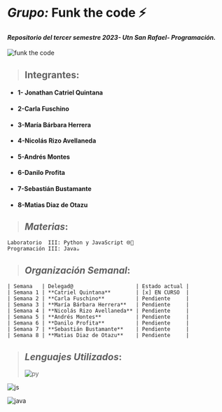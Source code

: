 # _Grupo:_ **Funk the code** ⚡

#### _Repositorio del tercer semestre 2023- Utn San Rafael- Programación._

![funk the code](https://media4.giphy.com/media/v1.Y2lkPTc5MGI3NjExMjIxZTQ1MGFiMWZhNjgzNWY0NjM5NmM5YTU4MmYwMDBiMGJkYTY1ZSZjdD1n/FoVzfcqCDSb7zCynOp/giphy.gif)

> ## **Integrantes**:

- #### 1- Jonathan Catriel Quintana
- #### 2-Carla Fuschino
- #### 3-María Bárbara Herrera
- #### 4-Nicolás Rizo Avellaneda
- #### 5-Andrés Montes
- #### 6-Danilo Profita
- #### 7-Sebastián Bustamante
- #### 8-Matias Diaz de Otazu

> ## _Materias_:

```
Laboratorio  III: Python y JavaScript 🌐🐍
Programación III: Java☕
```

> ## _Organización Semanal_:

```
| Semana   | Delegad@                    | Estado actual |
| Semana 1 | **Catriel Quintana**        | [x] EN CURSO  |
| Semana 2 | **Carla Fuschino**          | Pendiente     |
| Semana 3 | **María Bárbara Herrera**   | Pendiente     |
| Semana 4 | **Nicolás Rizo Avellaneda** | Pendiente     |
| Semana 5 | **Andrés Montes**           | Pendiente     |
| Semana 6 | **Danilo Profita**          | Pendiente     |
| Semana 7 | **Sebastián Bustamante**    | Pendiente     |
| Semana 8 | **Matias Diaz de Otazu**    | Pendiente     |
```

> ## _Lenguajes Utilizados_:
>
> ![py](https://media4.giphy.com/media/coxQHKASG60HrHtvkt/giphy.gif?cid=ecf05e47vscbxnqi6yxok229ruj0sc0xhakpf7wc4n8ob62l&rid=giphy.gif&ct=g.gif)

![js](https://www.disenowebwordpress.com/wp-content/uploads/2018/08/animationJS.gif)

![java](https://camo.githubusercontent.com/7eb44783ce417ae7261fbcea3b9aa6a71a281326b36e62becd958a685e3b3ab0/68747470733a2f2f6d69726f2e6d656469756d2e636f6d2f6d61782f3634302f312a6c684f617833635a4154475a774568473075545952412e676966)

